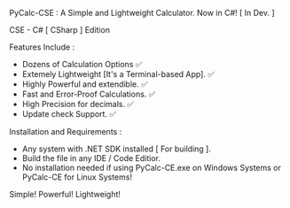 PyCalc-CSE : A Simple and Lightweight Calculator. Now in C#! [ In Dev. ]

CSE - C# [ CSharp ] Edition

Features Include :

- Dozens of Calculation Options ✅
- Extemely Lightweight [It's a Terminal-based App]. ✅
- Highly Powerful and extendible. ✅
- Fast and Error-Proof Calculations. ✅
- High Precision for decimals. ✅
- Update check Support. ✅

Installation and Requirements :

- Any system with .NET SDK installed [ For building ].
- Build the file in any IDE / Code Editior.
- No installation needed if using PyCalc-CE.exe on Windows Systems or PyCalc-CE for Linux Systems!

Simple! Powerful! Lightweight!
